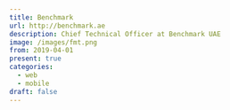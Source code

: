 ```yaml
---
title: Benchmark
url: http://benchmark.ae
description: Chief Technical Officer at Benchmark UAE
image: /images/fmt.png
from: 2019-04-01
present: true
categories:
  - web
  - mobile
draft: false
---
```

